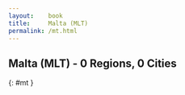```yaml
---
layout:    book
title:     Malta (MLT)
permalink: /mt.html
---
```


## Malta (MLT) - 0 Regions, 0 Cities
{: #mt }






 

